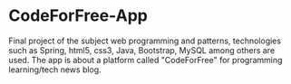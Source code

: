 # CodeForFree-App
Final project of the subject web programming and patterns, technologies such as Spring, html5, css3, Java, Bootstrap, MySQL among others are used. The app is about a platform called "CodeForFree" for programming learning/tech news blog.
